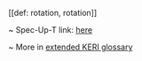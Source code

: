 [[def: rotation, rotation]]

~ Spec-Up-T link: <a href='https://weboftrust.github.io/WOT-terms/docs/glossary/rotation'>here</a>

~ More in <a href="https://weboftrust.github.io/WOT-terms/docs/glossary/rotation">extended KERI glossary</a>
